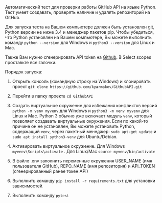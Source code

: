 Автоматический тест для проверки работы GitHub API на языке Python. Тест умеет создавать, проверять наличие и удалять репозиторий на GitHub.

Для запуска теста на Вашем компьютере должен быть установлен git, Python версии не ниже 3.4 и менеджер пакетов pip.
Чтобы убедиться, что Python установлен на Вашем компьютере, Вы можете выполнить команду ```python --version``` для Windows и ```python3 --version``` для Linux и Mac.

Также Вам нужно сгенерировать API token на [Github](https://github.com/settings/tokens/new). В Select scopes проставьте все галочки.

Порядок запуска:
1) Открыть консоль (командную строку на Windows) и клонировать проект ```git clone https://github.com/kyarmakov/GithubAPI.git```
2) Перейти в папку проекта ```cd GithubAPI```
3) Создать виртуальное окружение для избежания конфликтов версий ```python -m venv myvenv``` для Windows и ```python3 -m venv myvenv``` для Linux и Mac.
   Python 3 обычно уже включает модуль `venv`, который позволяет создавать виртуальные окружения. Если по какой-то причине он не установлен, Вы можете установить Python, содержащий `venv`, через пакетный менеджер:
   ```sudo apt-get update``` и ```sudo apt install python3-venv``` для Ubuntu/Debian.

4) Активировать виртуальное окружение. Для Windows ```myvenv\Scripts\activate``` . Для Linux/Mac ```source myvenv/bin/activate```
5) В файле .env заполнить переменные окружения USER_NAME (имя пользователя GitHub), REPO_NAME (имя репозитория) и API_TOKEN (сгенерированный ранее токен API)
6) Выполнить команду ```pip install -r requirements.txt``` для установки зависимостей.
7) Выполнить команду ```pytest```
